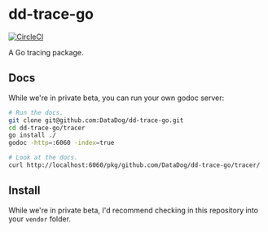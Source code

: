 # dd-trace-go

[![CircleCI](https://circleci.com/gh/DataDog/dd-trace-go.svg?style=svg&circle-token=dafe5c53a48e2719deeaf28b61f8d46e740c9c25)](https://circleci.com/gh/DataDog/dd-trace-go)

A Go tracing package.

## Docs

While we're in private beta, you can run your own godoc server:

```bash
# Run the docs.
git clone git@github.com:DataDog/dd-trace-go.git
cd dd-trace-go/tracer
go install ./
godoc -http=:6060 -index=true

# Look at the docs.
curl http://localhost:6060/pkg/github.com/DataDog/dd-trace-go/tracer/
```

## Install

While we're in private beta, I'd recommend checking in this repository
into your `vendor` folder.
